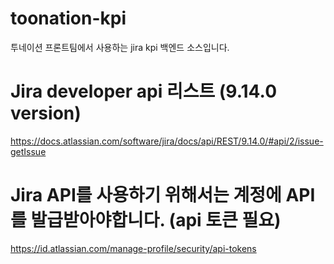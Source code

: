 # toonation-kpi
투네이션 프론트팀에서 사용하는 jira kpi 백엔드 소스입니다.

# Jira developer api 리스트 (9.14.0 version)
https://docs.atlassian.com/software/jira/docs/api/REST/9.14.0/#api/2/issue-getIssue


# Jira API를 사용하기 위해서는 계정에 API를 발급받아야합니다. (api 토큰 필요)
https://id.atlassian.com/manage-profile/security/api-tokens
